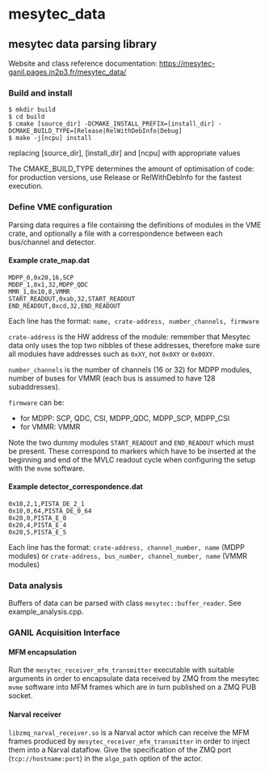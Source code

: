# mesytec_data
## mesytec data parsing library

Website and class reference documentation: https://mesytec-ganil.pages.in2p3.fr/mesytec_data/

### Build and install

~~~~
$ mkdir build
$ cd build
$ cmake [source_dir] -DCMAKE_INSTALL_PREFIX=[install_dir] -DCMAKE_BUILD_TYPE=[Release|RelWithDebInfo|Debug]
$ make -j[ncpu] install
~~~~

replacing [source_dir], [install_dir] and [ncpu] with appropriate values

The CMAKE_BUILD_TYPE determines the amount of optimisation of code: for production versions,
use Release or RelWithDebInfo for the fastest execution.

### Define VME configuration

Parsing data requires a file containing the definitions of modules in the VME crate,
and optionally a file with a correspondence between each bus/channel and detector.

#### Example crate_map.dat

~~~~
MDPP_0,0x20,16,SCP
MDDP_1,0x1,32,MDPP_QDC
MMR_1,0x10,8,VMMR
START_READOUT,0xab,32,START_READOUT
END_READOUT,0xcd,32,END_READOUT
~~~~

Each line has the format: `name, crate-address, number_channels, firmware`

`crate-address` is the HW address of the module: remember that Mesytec data only uses the top two nibbles of these
addresses, therefore make sure all modules have addresses such as `0xXY`, not `0x0XY` or `0x00XY`.

`number_channels` is the number of channels (16 or 32) for MDPP modules, number of buses for VMMR (each bus is assumed to have 128 subaddresses).

`firmware` can be:
   + for MDPP: SCP, QDC, CSI, MDPP_QDC, MDPP_SCP, MDPP_CSI
   + for VMMR: VMMR
   
Note the two dummy modules `START_READOUT` and `END_READOUT` which must be present.
These correspond to markers which have to be inserted at the beginning and end of the MVLC readout cycle
when configuring the setup with the `mvme` software.

#### Example detector_correspondence.dat

~~~~
0x10,2,1,PISTA_DE_2_1
0x10,0,64,PISTA_DE_0_64
0x20,0,PISTA_E_0
0x20,4,PISTA_E_4
0x20,5,PISTA_E_5
~~~~

Each line has the format: `crate-address, channel_number, name` (MDPP modules)
or `crate-address, bus_number, channel_number, name` (VMMR modules) 

### Data analysis

Buffers of data can be parsed with class `mesytec::buffer_reader`. See example_analysis.cpp.

### GANIL Acquisition Interface

#### MFM encapsulation
Run the `mesytec_receiver_mfm_transmitter` executable with suitable arguments in order to encapsulate data received by ZMQ
from the mesytec `mvme` software into MFM frames which are in turn published on a ZMQ PUB socket.

#### Narval receiver
`libzmq_narval_receiver.so` is a Narval actor which can receive the MFM frames produced by `mesytec_receiver_mfm_transmitter`
in order to inject them into a Narval dataflow. Give the specification of the ZMQ port (`tcp://hostname:port`) in the `algo_path`
option of the actor.
